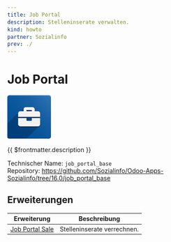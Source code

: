```yaml
---
title: Job Portal
description: Stelleninserate verwalten.
kind: howto
partner: Sozialinfo
prev: ./
---
```

# Job Portal
![](attachments/icons_odoo_job_portal_base.png)

{{ $frontmatter.description }}

Technischer Name: `job_portal_base`\
Repository: <https://github.com/Sozialinfo/Odoo-Apps-Sozialinfo/tree/16.0/job_portal_base>

## Erweiterungen

| Erweiterung                               | Beschreibung                |
| ----------------------------------------- | --------------------------- |
| [Job Portal Sale](Job%20Portal%20Sale.md) | Stelleninserate verrechnen. |
